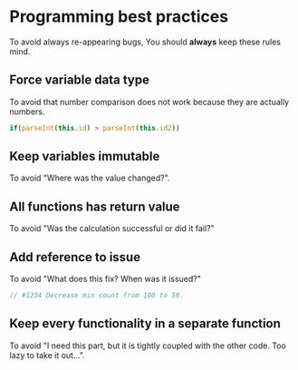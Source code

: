 # Programming best practices

To avoid always re-appearing bugs, You should **always** keep these rules mind.

## Force variable data type

To avoid that number comparison does not work because they are actually numbers.

```js
if(parseInt(this.id) > parseInt(this.id2))
```

## Keep variables immutable

To avoid "Where was the value changed?".

## All functions has return value

To avoid "Was the calculation successful or did it fail?"

## Add reference to issue

To avoid "What does this fix? When was it issued?"

```js
// #1234 Decrease min count from 100 to 50.
```

## Keep every functionality in a separate function

To avoid "I need this part, but it is tightly coupled with the other code. Too lazy to take it out...".